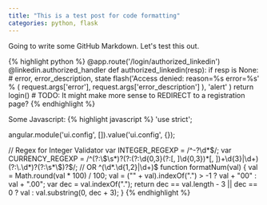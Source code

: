 ```yaml
---
title: "This is a test post for code formatting"
categories: python, flask
---
```


Going to write some GitHub Markdown. Let's test this out.



{% highlight python %}
@app.route('/login/authorized_linkedin')
@linkedin.authorized_handler
def authorized_linkedin(resp):
    if resp is None:
        # error, error_description, state
        flash('Access denied: reason=%s error=%s' % (
                request.args['error'],
                request.args['error_description']
            ), 'alert'
        )
        return login() # TODO: It might make more sense to REDIRECT to a registration page?
{% endhighlight %}




Some Javascript:
{% highlight javascript %}
'use strict';

angular.module('ui.config', []).value('ui.config', {});

//  Regex for Integer Validator
var INTEGER_REGEXP = /^\-?\d*$/;
var CURRENCY_REGEXP = /^(?:\$\s*)?(?:(?:\d{0,3}(?:[, ]\d{0,3})*[, ])+\d{3}|\d+)(?:\.\d*)?(?:\s*\$)?$/;
//  OR ^(\d*\.\d{1,2}|\d+)$
function formatNum(val) {
    val = Math.round(val * 100) / 100;
    val = ("" + val).indexOf(".") > -1 ? val + "00" : val + ".00";
    var dec = val.indexOf(".");
    return dec == val.length - 3 || dec == 0 ? val : val.substring(0, dec + 3);
}
{% endhighlight %}